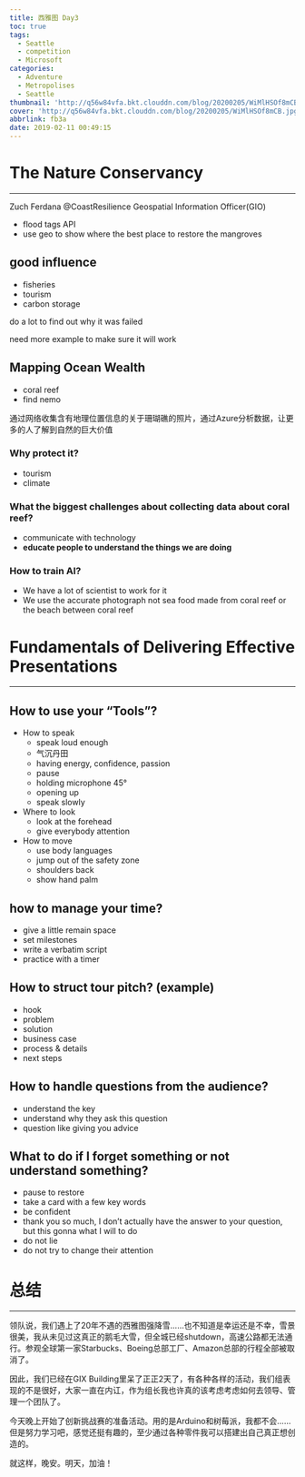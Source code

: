 ```yaml
---
title: 西雅图 Day3
toc: true
tags:
  - Seattle
  - competition
  - Microsoft
categories:
  - Adventure
  - Metropolises
  - Seattle
thumbnail: 'http://q56w84vfa.bkt.clouddn.com/blog/20200205/WiMlHSOf8mCB.jpg'
cover: 'http://q56w84vfa.bkt.clouddn.com/blog/20200205/WiMlHSOf8mCB.jpg'
abbrlink: fb3a
date: 2019-02-11 00:49:15
---
```


# The Nature Conservancy

------

Zuch Ferdana @CoastResilience Geospatial Information Officer(GIO)

- flood tags API
- use geo to show where the best place to restore the mangroves

## good influence

- fisheries
- tourism
- carbon storage

do a lot to find out why it was failed

need more example to make sure it will work

## Mapping Ocean Wealth

- coral reef
- find nemo

通过网络收集含有地理位置信息的关于珊瑚礁的照片，通过Azure分析数据，让更多的人了解到自然的巨大价值

### Why protect it?

- tourism
- climate

### What the biggest challenges about collecting data about coral reef?

- communicate with technology
- **educate people to understand the things we are doing**

### How to train AI?

- We have a lot of scientist to work for it
- We use the accurate photograph not sea food made from coral reef or the beach between coral reef



# Fundamentals of Delivering Effective Presentations

------

## How to use your “Tools”?

- How to speak
  - speak loud enough
  - 气沉丹田
  - having energy, confidence, passion
  - pause
  - holding microphone 45°
  - opening up
  - speak slowly
- Where to look
  - look at the forehead
  - give everybody attention
- How to move
  - use body languages
  - jump out of the safety zone
  - shoulders back
  - show hand palm

## how to manage your time?

- give a little remain space
- set milestones
- write a verbatim script
- practice with a timer

## How to struct tour pitch? (example)

- hook
- problem
- solution
- business case
- process & details
- next steps

## How to handle questions from the audience?

- understand the key
- understand why they ask this question
- question like giving you advice

## What to do if I forget something or not understand something?

- pause to restore
- take a card with a few key words
- be confident
- thank you so much, I don’t actually have the answer to your question, but this gonna what I will to do
- do not lie
- do not try to change their attention

# 总结

------

领队说，我们遇上了20年不遇的西雅图强降雪……也不知道是幸运还是不幸，雪景很美，我从未见过这真正的鹅毛大雪，但全城已经shutdown，高速公路都无法通行。参观全球第一家Starbucks、Boeing总部工厂、Amazon总部的行程全部被取消了。

因此，我们已经在GIX Building里呆了正正2天了，有各种各样的活动，我们组表现的不是很好，大家一直在内讧，作为组长我也许真的该考虑考虑如何去领导、管理一个团队了。

今天晚上开始了创新挑战赛的准备活动。用的是Arduino和树莓派，我都不会……但是努力学习吧，感觉还挺有趣的，至少通过各种零件我可以搭建出自己真正想创造的。

就这样，晚安。明天，加油！